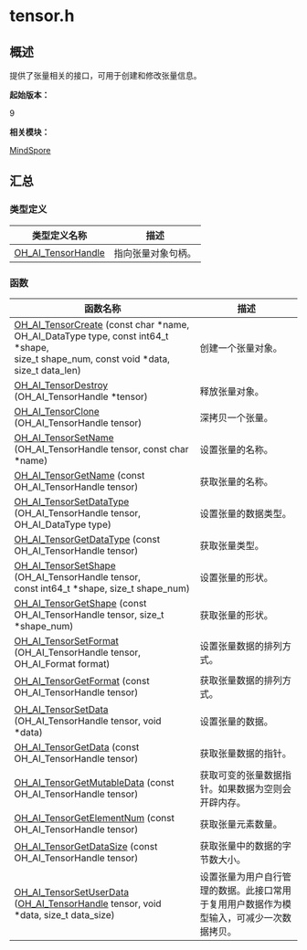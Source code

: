 # tensor.h


## 概述

提供了张量相关的接口，可用于创建和修改张量信息。

**起始版本：**

9

**相关模块：**

[MindSpore](_mind_spore.md)


## 汇总


### 类型定义

| 类型定义名称 | 描述 |
| -------- | -------- |
| [OH_AI_TensorHandle](_mind_spore.md#oh_ai_tensorhandle) | 指向张量对象句柄。 |


### 函数

| 函数名称 | 描述 |
| -------- | -------- |
| [OH_AI_TensorCreate](_mind_spore.md#oh_ai_tensorcreate) (const char \*name, OH_AI_DataType type, const int64_t \*shape, <br/>size_t shape_num, const void \*data, size_t data_len) | 创建一个张量对象。 |
| [OH_AI_TensorDestroy](_mind_spore.md#oh_ai_tensordestroy) (OH_AI_TensorHandle \*tensor) | 释放张量对象。 |
| [OH_AI_TensorClone](_mind_spore.md#oh_ai_tensorclone) (OH_AI_TensorHandle tensor) | 深拷贝一个张量。 |
| [OH_AI_TensorSetName](_mind_spore.md#oh_ai_tensorsetname) (OH_AI_TensorHandle tensor, const char \*name) | 设置张量的名称。 |
| [OH_AI_TensorGetName](_mind_spore.md#oh_ai_tensorgetname) (const OH_AI_TensorHandle tensor) | 获取张量的名称。 |
| [OH_AI_TensorSetDataType](_mind_spore.md#oh_ai_tensorsetdatatype) (OH_AI_TensorHandle tensor, OH_AI_DataType type) | 设置张量的数据类型。 |
| [OH_AI_TensorGetDataType](_mind_spore.md#oh_ai_tensorgetdatatype) (const OH_AI_TensorHandle tensor) | 获取张量类型。 |
| [OH_AI_TensorSetShape](_mind_spore.md#oh_ai_tensorsetshape) (OH_AI_TensorHandle tensor, <br/>const int64_t \*shape, size_t shape_num) | 设置张量的形状。 |
| [OH_AI_TensorGetShape](_mind_spore.md#oh_ai_tensorgetshape) (const OH_AI_TensorHandle tensor, size_t \*shape_num) | 获取张量的形状。 |
| [OH_AI_TensorSetFormat](_mind_spore.md#oh_ai_tensorsetformat) (OH_AI_TensorHandle tensor, OH_AI_Format format) | 设置张量数据的排列方式。 |
| [OH_AI_TensorGetFormat](_mind_spore.md#oh_ai_tensorgetformat) (const OH_AI_TensorHandle tensor) | 获取张量数据的排列方式。 |
| [OH_AI_TensorSetData](_mind_spore.md#oh_ai_tensorsetdata) (OH_AI_TensorHandle tensor, void \*data) | 设置张量的数据。 |
| [OH_AI_TensorGetData](_mind_spore.md#oh_ai_tensorgetdata) (const OH_AI_TensorHandle tensor) | 获取张量数据的指针。 |
| [OH_AI_TensorGetMutableData](_mind_spore.md#oh_ai_tensorgetmutabledata) (const OH_AI_TensorHandle tensor) | 获取可变的张量数据指针。如果数据为空则会开辟内存。 |
| [OH_AI_TensorGetElementNum](_mind_spore.md#oh_ai_tensorgetelementnum) (const OH_AI_TensorHandle tensor) | 获取张量元素数量。 |
| [OH_AI_TensorGetDataSize](_mind_spore.md#oh_ai_tensorgetdatasize) (const OH_AI_TensorHandle tensor) | 获取张量中的数据的字节数大小。 |
| [OH_AI_TensorSetUserData](_mind_spore.md#oh_ai_tensorsetuserdata) ([OH_AI_TensorHandle](_mind_spore.md#oh_ai_tensorhandle) tensor, void \*data, size_t data_size) | 设置张量为用户自行管理的数据。此接口常用于复用用户数据作为模型输入，可减少一次数据拷贝。 |